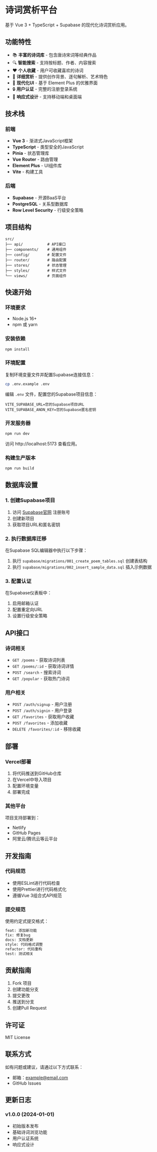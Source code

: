 # 诗词赏析平台

基于 Vue 3 + TypeScript + Supabase 的现代化诗词赏析应用。

## 功能特性

- 📚 **丰富的诗词库** - 包含唐诗宋词等经典作品
- 🔍 **智能搜索** - 支持按标题、作者、内容搜索
- ❤️ **个人收藏** - 用户可收藏喜欢的诗词
- 📖 **详细赏析** - 提供创作背景、逐句解析、艺术特色
- 🎨 **现代化UI** - 基于 Element Plus 的优雅界面
- 🔒 **用户认证** - 完整的注册登录系统
- 📱 **响应式设计** - 支持移动端和桌面端

## 技术栈

### 前端
- **Vue 3** - 渐进式JavaScript框架
- **TypeScript** - 类型安全的JavaScript
- **Pinia** - 状态管理库
- **Vue Router** - 路由管理
- **Element Plus** - UI组件库
- **Vite** - 构建工具

### 后端
- **Supabase** - 开源BaaS平台
- **PostgreSQL** - 关系型数据库
- **Row Level Security** - 行级安全策略

## 项目结构

```
src/
├── api/           # API接口
├── components/    # 通用组件
├── config/        # 配置文件
├── router/        # 路由配置
├── stores/        # 状态管理
├── styles/        # 样式文件
└── views/         # 页面组件
```

## 快速开始

### 环境要求

- Node.js 16+ 
- npm 或 yarn

### 安装依赖

```bash
npm install
```

### 环境配置

复制环境变量文件并配置Supabase连接信息：

```bash
cp .env.example .env
```

编辑 `.env` 文件，配置您的Supabase项目信息：

```env
VITE_SUPABASE_URL=您的Supabase项目URL
VITE_SUPABASE_ANON_KEY=您的Supabase匿名密钥
```

### 开发服务器

```bash
npm run dev
```

访问 http://localhost:5173 查看应用。

### 构建生产版本

```bash
npm run build
```

## 数据库设置

### 1. 创建Supabase项目

1. 访问 [Supabase官网](https://supabase.com) 注册账号
2. 创建新项目
3. 获取项目URL和匿名密钥

### 2. 执行数据库迁移

在Supabase SQL编辑器中执行以下步骤：

1. 执行 `supabase/migrations/001_create_poem_tables.sql` 创建表结构
2. 执行 `supabase/migrations/002_insert_sample_data.sql` 插入示例数据

### 3. 配置认证

在Supabase仪表板中：
1. 启用邮箱认证
2. 配置重定向URL
3. 设置行级安全策略

## API接口

### 诗词相关
- `GET /poems` - 获取诗词列表
- `GET /poems/:id` - 获取诗词详情
- `POST /search` - 搜索诗词
- `GET /popular` - 获取热门诗词

### 用户相关
- `POST /auth/signup` - 用户注册
- `POST /auth/signin` - 用户登录
- `GET /favorites` - 获取用户收藏
- `POST /favorites` - 添加收藏
- `DELETE /favorites/:id` - 移除收藏

## 部署

### Vercel部署

1. 将代码推送到GitHub仓库
2. 在Vercel中导入项目
3. 配置环境变量
4. 部署完成

### 其他平台

项目支持部署到：
- Netlify
- GitHub Pages
- 阿里云/腾讯云等云平台

## 开发指南

### 代码规范

- 使用ESLint进行代码检查
- 使用Prettier进行代码格式化
- 遵循Vue 3组合式API规范

### 提交规范

使用约定式提交格式：

```bash
feat: 添加新功能
fix: 修复bug
docs: 文档更新
style: 代码格式调整
refactor: 代码重构
test: 测试相关
```

## 贡献指南

1. Fork 项目
2. 创建功能分支
3. 提交更改
4. 推送到分支
5. 创建Pull Request

## 许可证

MIT License

## 联系方式

如有问题或建议，请通过以下方式联系：

- 邮箱：example@email.com
- GitHub Issues

## 更新日志

### v1.0.0 (2024-01-01)
- 初始版本发布
- 基础诗词浏览功能
- 用户认证系统
- 响应式设计